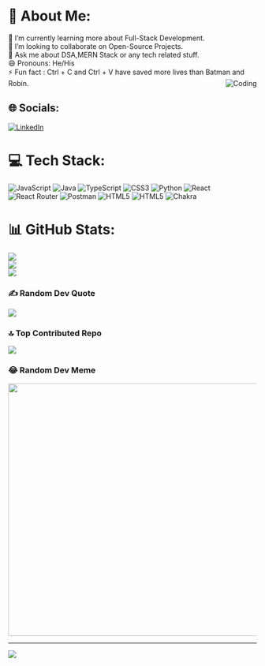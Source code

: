 # 💫 About Me:
🌱 I’m currently learning more about Full-Stack Development.<br>👯 I’m looking to collaborate on Open-Source Projects.<br>💬 Ask me about DSA,MERN Stack or any tech related stuff.<br>😄 Pronouns: He/His<br>⚡ Fun fact : Ctrl + C and Ctrl + V have saved more lives than Batman and Robin. 
<img align="right" alt="Coding" src="https://camo.githubusercontent.com/43900bba70ccf4d73197c8da41c3bc8763e9a8762b9179ae6caf2edde3e153f9/68747470733a2f2f692e70696e696d672e636f6d2f6f726967696e616c732f33652f39642f35322f33653964353262633338666132383761346366313064636638313339303736642e676966" data-canonical-src="https://i.pinimg.com/originals/3e/9d/52/3e9d52bc38fa287a4cf10dcf8139076d.gif" style="max-width: 100%; display: block;" data-target="animated-image.originalImage">

## 🌐 Socials:
[![LinkedIn](https://img.shields.io/badge/LinkedIn-%230077B5.svg?logo=linkedin&logoColor=white)](https://linkedin.com/in/vedansh-bisht-466) 

# 💻 Tech Stack:
![JavaScript](https://img.shields.io/badge/javascript-%23323330.svg?style=for-the-badge&logo=javascript&logoColor=%23F7DF1E) ![Java](https://img.shields.io/badge/java-%23ED8B00.svg?style=for-the-badge&logo=java&logoColor=white) ![TypeScript](https://img.shields.io/badge/typescript-%23007ACC.svg?style=for-the-badge&logo=typescript&logoColor=white) ![CSS3](https://img.shields.io/badge/css3-%231572B6.svg?style=for-the-badge&logo=css3&logoColor=white) ![Python](https://img.shields.io/badge/python-3670A0?style=for-the-badge&logo=python&logoColor=ffdd54) ![React](https://img.shields.io/badge/react-%2320232a.svg?style=for-the-badge&logo=react&logoColor=%2361DAFB) ![React Router](https://img.shields.io/badge/React_Router-CA4245?style=for-the-badge&logo=react-router&logoColor=white) ![Postman](https://img.shields.io/badge/Postman-FF6C37?style=for-the-badge&logo=postman&logoColor=white) ![HTML5](https://img.shields.io/badge/html5-%23E34F26.svg?style=for-the-badge&logo=html5&logoColor=white) ![HTML5](https://img.shields.io/badge/html5-%23E34F26.svg?style=for-the-badge&logo=html5&logoColor=white) ![Chakra](https://img.shields.io/badge/chakra-%234ED1C5.svg?style=for-the-badge&logo=chakraui&logoColor=white)



# 📊 GitHub Stats:
![](https://github-readme-stats-sigma-five.vercel.app/api?username=ebe25&theme=default&hide_border=false&include_all_commits=true&count_private=true)<br/>
![](https://github-readme-streak-stats.herokuapp.com/?user=ebe25&theme=default&hide_border=false)<br/>
![](https://github-readme-stats-sigma-five.vercel.app/api/top-langs/?username=ebe25&theme=default&hide_border=false&include_all_commits=true&count_private=true&layout=compact)

### ✍️ Random Dev Quote
![](https://quotes-github-readme.vercel.app/api?type=horizontal&theme=tokyonight)

### 🔝 Top Contributed Repo
![](https://github-contributor-stats.vercel.app/api?username=ebe25&limit=5&theme=dark&combine_all_yearly_contributions=true)

### 😂 Random Dev Meme
<img src="https://rm.up.railway.app/" width="512px"/>

---
[![](https://visitcount.itsvg.in/api?id=ebe25&icon=0&color=0)](https://visitcount.itsvg.in)

<!-- Proudly created with GPRM ( https://gprm.itsvg.in ) -->
